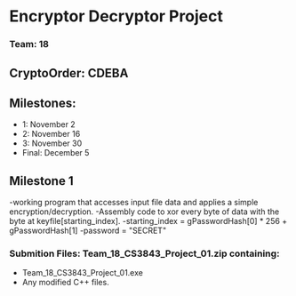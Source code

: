 # Encryptor Decryptor Project
### Team: 18
## CryptoOrder: CDEBA
## Milestones:
  - 1:  November 2
  - 2:  November 16
  - 3:  November 30
  - Final:  December 5
## Milestone 1
  -working program that accesses input file data and applies a simple encryption/decryption.
  -Assembly code to xor every byte of data with the byte at keyfile[starting_index].
  -starting_index = gPasswordHash[0] * 256 + gPasswordHash[1]
  -password = "SECRET"
### Submition Files: Team_18_CS3843_Project_01.zip containing:
  - Team_18_CS3843_Project_01.exe
  - Any modified C++ files.
